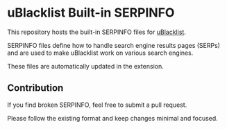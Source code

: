 # uBlacklist Built-in SERPINFO

This repository hosts the built-in SERPINFO files for [uBlacklist](https://github.com/iorate/ublacklist).

SERPINFO files define how to handle search engine results pages (SERPs) and are used to make uBlacklist work on various search engines.

These files are automatically updated in the extension.

## Contribution

If you find broken SERPINFO, feel free to submit a pull request.

Please follow the existing format and keep changes minimal and focused.
